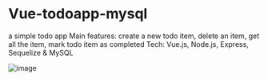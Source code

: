 # Vue-todoapp-mysql
a simple todo app 
Main features: create a new todo item, delete an item, get all the item, mark todo item as completed
Tech: Vue.js, Node.js, Express, Sequelize & MySQL

![image](https://github.com/liyuanmontreal/Vue-todoapp-mysql/assets/65098066/3f8c5e23-ae9b-475d-ba73-7e6318e56290)

